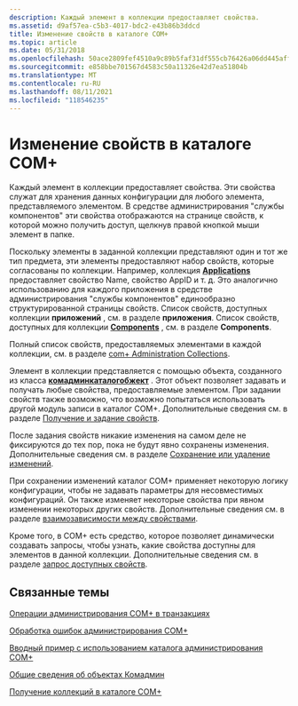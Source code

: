 ```yaml
---
description: Каждый элемент в коллекции предоставляет свойства.
ms.assetid: d9af57ea-c5b3-4017-bdc2-e43b86b3ddcd
title: Изменение свойств в каталоге COM+
ms.topic: article
ms.date: 05/31/2018
ms.openlocfilehash: 50ace2809fef4510a9c89b5faf31df555cb76426a06dd445aff9438c0d19e887
ms.sourcegitcommit: e858bbe701567d4583c50a11326e42d7ea51804b
ms.translationtype: MT
ms.contentlocale: ru-RU
ms.lasthandoff: 08/11/2021
ms.locfileid: "118546235"
---
```

# <a name="editing-properties-in-the-com-catalog"></a>Изменение свойств в каталоге COM+

Каждый элемент в коллекции предоставляет свойства. Эти свойства служат для хранения данных конфигурации для любого элемента, представляемого элементом. В средстве администрирования "службы компонентов" эти свойства отображаются на странице свойств, к которой можно получить доступ, щелкнув правой кнопкой мыши элемент в папке.

Поскольку элементы в заданной коллекции представляют один и тот же тип предмета, эти элементы предоставляют набор свойств, которые согласованы по коллекции. Например, коллекция [**Applications**](applications.md) предоставляет свойство Name, свойство AppID и т. д. Это аналогично использованию для каждого приложения в средстве администрирования "службы компонентов" единообразно структурированной страницы свойств. Список свойств, доступных коллекции **приложений** , см. в разделе **приложения**. Список свойств, доступных для коллекции [**Components**](components.md) , см. в разделе **Components**.

Полный список свойств, предоставляемых элементами в каждой коллекции, см. в разделе [com+ Administration Collections](com--administration-collections.md).

Элемент в коллекции представляется с помощью объекта, созданного из класса [**комадминкаталогобжект**](comadmincatalogobject.md) . Этот объект позволяет задавать и получать любые свойства, предоставляемые элементом. При задании свойств также возможно, что возможно попытаться использовать другой модуль записи в каталог COM+. Дополнительные сведения см. в разделе [Получение и задание свойств](getting-and-setting-properties.md).

После задания свойств никакие изменения на самом деле не фиксируются до тех пор, пока не будут явно сохранены изменения. Дополнительные сведения см. в разделе [Сохранение или удаление изменений](saving-or-discarding-changes.md).

При сохранении изменений каталог COM+ применяет некоторую логику конфигурации, чтобы не задавать параметры для несовместимых конфигураций. Он также изменяет некоторые свойства при явном изменении некоторых других свойств. Дополнительные сведения см. в разделе [взаимозависимости между свойствами](interdependencies-between-properties.md).

Кроме того, в COM+ есть средство, которое позволяет динамически создавать запросы, чтобы узнать, какие свойства доступны для элементов в данной коллекции. Дополнительные сведения см. в разделе [запрос доступных свойств](querying-for-available-properties.md).

## <a name="related-topics"></a>Связанные темы

<dl> <dt>

[Операции администрирования COM+ в транзакциях](com--administration-operations-within-transactions.md)
</dt> <dt>

[Обработка ошибок администрирования COM+](handling-com--administration-errors.md)
</dt> <dt>

[Вводный пример с использованием каталога администрирования COM+](introductory-example-using-the-com--administration-catalog.md)
</dt> <dt>

[Общие сведения об объектах Комадмин](overview-of-the-comadmin-objects.md)
</dt> <dt>

[Получение коллекций в каталоге COM+](retrieving-collections-on-the-com--catalog.md)
</dt> </dl>

 

 



